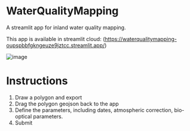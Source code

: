 # WaterQualityMapping

A streamlit app for inland water quality mapping. 

This app is available in streamlit cloud: (https://waterqualitymapping-oupspbbfgkngeuze9jztcc.streamlit.app/)

![image](https://github.com/user-attachments/assets/81b63faa-7b6f-4901-9fc5-4aab5b17d68c)

# Instructions
1. Draw a polygon and export
2. Drag the polygon geojson back to the app
3. Define the parameters, including dates, atmospheric correction, bio-optical parameters.
4. Submit
